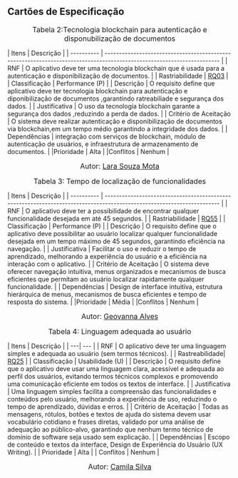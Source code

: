 ## Cartões de Especificação



<font size="3"><p style="text-align: center">Tabela 2:Tecnologia blockchain para autenticação e disponubilização de documentos </p></font>
|    Itens   | Descrição                                                                                                              |
| ---------- | ---------------------------------------------------------------------------------------------------------------------- |
|   RNF |   O aplicativo deve ter uma tecnologia blockchain que é usada para a autenticação e disponibilização de documentos.       |
|   Rastriabilidade | [RQ03](https://requisitos-de-software.github.io/2025.2-Grupo05/Elicita%C3%A7%C3%A3o/Requisitos-Elicitados/)         |
| Classificação  |                 Performance (P)                  |
| Descrição     | O requisito define que aplicativo  deve ter tecnologia blockchain para autenticação e diponibilização de documentos ,garantindo ratreabiliade e segurança  dos dados.                                               |
| Justificativa  | O uso da tecnologia blockchain garante a segurança dos dados ,reduzindo a perda de dados.               |
| Critério de Aceitação  | O sistema deve realizar autenticação e disponibilização de documentos via blockchain,em um tempo médio garantindo a integridade dos dados. |
| Dependências | integração com serviços de blockchain, módulo de autenticação de usuários, e infraestrutura de armazenamento de documentos.                         |
|Prioridade    |  Alta                                                             |
|Conflitos    | Nenhum                                                    |

<font size="3"><p style="text-align: center">Autor: <a href="https://github.com/mel14-hub">Lara Souza Mota</a></font>


<font size="3"><p style="text-align: center">Tabela 3: Tempo de localização de funcionalidades </p></font>
|    Itens   | Descrição                                                                                                              |
| ---------- | ---------------------------------------------------------------------------------------------------------------------- |
|   RNF |  O aplicativo deve ter a possibilidade de encontrar qualquer funcionalidade desejada em até 45 segundos.         |
|   Rastriabilidade | [RQ55](https://requisitos-de-software.github.io/2025.2-Grupo05/Elicita%C3%A7%C3%A3o/Requisitos-Elicitados/)         |
| Classificação  |                 Performance (P)                  |
| Descrição     | O requisito define que o aplicativo deve possibilitar ao usuário localizar qualquer funcionalidade desejada em um tempo máximo de 45 segundos, garantindo eficiência na navegação.                                                     |
| Justificativa  | Facilitar o uso e reduzir o tempo de aprendizado, melhorando a experiência do usuário e a eficiência na interação com o aplicativo.                  |
| Critério de Aceitação  | O sistema deve oferecer navegação intuitiva, menus organizados e mecanismos de busca eficientes que permitam ao usuário localizar rapidamente qualquer funcionalidade. |
| Dependências | Design de interface intuitiva, estrutura hierárquica de menus, mecanismos de busca eficientes e tempo de resposta do sistema.                         |
|Prioridade    |  Média                                                               |
|Conflitos    | Nenhum                                                      |

<font size="3"><p style="text-align: center">Autor: <a href="https://github.com/GeovannaUmbeliino">Geovanna Alves</a></font>

<font size="3"><p style="text-align: center">Tabela 4: Linguagem adequada ao usuário </p></font>
| Itens | Descrição |
| ---| --- |
| RNF | O aplicativo deve ter uma linguagem simples e adequada ao usuário (sem termos técnicos). |
| Rastreabilidade| [RQ25](https://requisitos-de-software.github.io/2025.2-Grupo05/Elicita%C3%A7%C3%A3o/Requisitos-Elicitados/) |
| Classificação | Usabilidade (U) |
| Descrição | O requisito define que o aplicativo deve usar uma linguagem clara, acessível e adequada ao perfil dos usuários, evitando termos técnicos complexos e promovendo uma comunicação eficiente em todos os textos de interface. |
| Justificativa | Uma linguagem simples facilita a compreensão das funcionalidades e conteúdos pelo usuário, melhorando a experiência de uso, reduzindo o tempo de aprendizado, dúvidas e erros. |
| Critério de Aceitação | Todas as mensagens, rótulos, botões e textos de ajuda do sistema devem usar vocabulário cotidiano e frases diretas, validado por uma análise de adequação ao público-alvo, garantindo que nenhum termo técnico de domínio de software seja usado sem explicação. |
| Dependências | Escopo de conteúdo e textos da interface, Design de Experiência do Usuário (UX Writing). |
| Prioridade | Alta |
| Conflitos | Nenhum |

<font size="3"><p style="text-align: center">Autor: <a  href="https://github.com/CamilaSilvaC"> Camila Silva</a></font>

